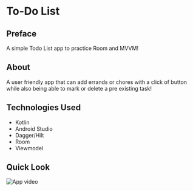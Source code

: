 #         To-Do List

## Preface
A simple Todo List app to practice Room and MVVM! <br>

## About

A user friendly app that can add errands or chores with a click of button while also being able to mark or delete a pre existing task! 

## Technologies Used
* Kotlin
* Android Studio
* Dagger/Hilt
* Room
* Viewmodel


## Quick Look
![App video](https://media.giphy.com/media/v1.Y2lkPTc5MGI3NjExNno4cTVicmd1ZXE1a211MmV3bHRkdnJ2NW16eGtlc2RrYWpycndtMSZlcD12MV9pbnRlcm5hbF9naWZfYnlfaWQmY3Q9Zw/7j9DMiS1QH3XbKE3sr/giphy.gif)
